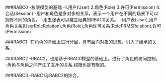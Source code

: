 ###RABC0
-权限模型的基础
-1.用户(User) 2.角色(Role) 3.许可(Permission) 4.会话(Session)
-用户和角色是多对多的关系，表示一个用户在不同的场景下可以拥有不同的角色。
-用五张表可以建立经典的RBAC0关系。
-用户表(User),用户角色关系(UserRoleRelation),角色(Role),角色许可关系(RolePRMSRelation),许可(Permission)

###RABC1
-在角色的基础上进行分层，具有面向对象的思想，引入了继承的关系。

###RABC2
-RBAC2，也是基于RBAC0模型的基础上，进行了角色的访问控制。
-角色与角色之间产生了互斥的关系,权限也是有限的。

###RABC3
-RABC1与RABC2的综合。